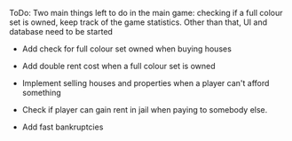 ToDo:
Two main things left to do in the main game: checking if a full colour set is owned, keep track of the game statistics.
Other than that, UI and database need to be started


- Add check for full colour set owned when buying houses
- Add double rent cost when a full colour set is owned
- Implement selling houses and properties when a player can't afford something

- Check if player can gain rent in jail when paying to somebody else.
- Add fast bankruptcies